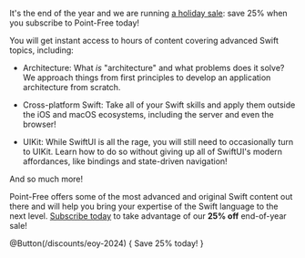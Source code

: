 It's the end of the year and we are running [a holiday sale](/discounts/eoy-2024): 
save 25% when you subscribe to Point-Free today!

You will get instant access to hours of content covering advanced Swift topics, including:

  * Architecture: What _is_ "architecture" and what problems does it solve? We approach things from
    first principles to develop an application architecture from scratch.

  * Cross-platform Swift: Take all of your Swift skills and apply them outside the iOS and macOS
    ecosystems, including the server and even the browser!
    
  * UIKit: While SwiftUI is all the rage, you will still need to occasionally turn to UIKit. Learn
    how to do so without giving up all of SwiftUI's modern affordances, like bindings and
    state-driven navigation!

And so much more!

Point-Free offers some of the most advanced and original Swift content out there and will help you
bring your expertise of the Swift language to the next level.
[Subscribe today](/discounts/eoy-2024) to take advantage of our **25% off** end-of-year sale!

@Button(/discounts/eoy-2024) {
  Save 25% today!
}
